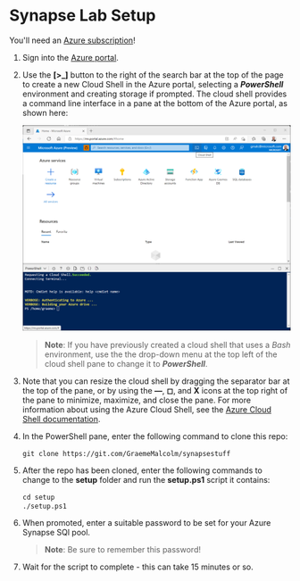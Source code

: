# Synapse Lab Setup

You'll need an [Azure subscription](https://azure.microsoft.com/free)!

1. Sign into the [Azure portal](https://portal.azure.com).
2. Use the **[\>_]** button to the right of the search bar at the top of the page to create a new Cloud Shell in the Azure portal, selecting a ***PowerShell*** environment and creating storage if prompted. The cloud shell provides a command line interface in a pane at the bottom of the Azure portal, as shown here:

    ![Azure portal with a cloud shell pane](./images/cloud-shell.png)

    > **Note**: If you have previously created a cloud shell that uses a *Bash* environment, use the the drop-down menu at the top left of the cloud shell pane to change it to ***PowerShell***.

3. Note that you can resize the cloud shell by dragging the separator bar at the top of the pane, or by using the **&#8212;**, **&#9723;**, and **X** icons at the top right of the pane to minimize, maximize, and close the pane. For more information about using the Azure Cloud Shell, see the [Azure Cloud Shell documentation](https://docs.microsoft.com/azure/cloud-shell/overview).

4. In the PowerShell pane, enter the following command to clone this repo:

    ```
    git clone https://git.com/GraemeMalcolm/synapsestuff
    ```

5. After the repo has been cloned, enter the following commands to change to the **setup** folder and run the **setup.ps1** script it contains:

    ```
    cd setup
    ./setup.ps1
    ```

6. When promoted, enter a suitable password to be set for your Azure Synapse SQl pool.

    > **Note**: Be sure to remember this password!

7. Wait for the script to complete - this can take 15 minutes or so.
